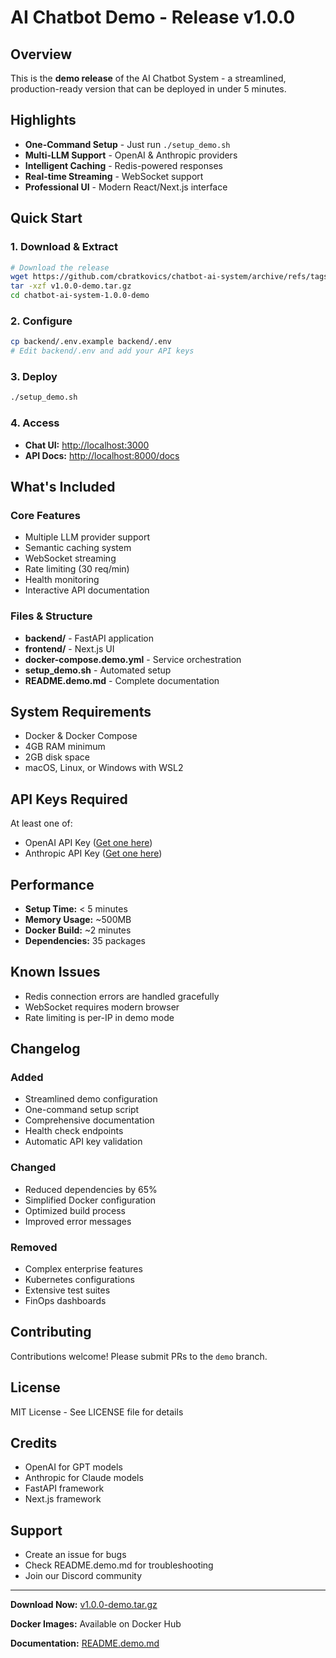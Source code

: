 # AI Chatbot Demo - Release v1.0.0

## Overview

This is the **demo release** of the AI Chatbot System - a streamlined, production-ready version that can be deployed in under 5 minutes.

## Highlights

- **One-Command Setup** - Just run `./setup_demo.sh`
- **Multi-LLM Support** - OpenAI & Anthropic providers
- **Intelligent Caching** - Redis-powered responses
- **Real-time Streaming** - WebSocket support
- **Professional UI** - Modern React/Next.js interface

## Quick Start

### 1. Download & Extract

```bash
# Download the release
wget https://github.com/cbratkovics/chatbot-ai-system/archive/refs/tags/v1.0.0-demo.tar.gz
tar -xzf v1.0.0-demo.tar.gz
cd chatbot-ai-system-1.0.0-demo
```

### 2. Configure

```bash
cp backend/.env.example backend/.env
# Edit backend/.env and add your API keys
```

### 3. Deploy

```bash
./setup_demo.sh
```

### 4. Access

- **Chat UI:** <http://localhost:3000>
- **API Docs:** <http://localhost:8000/docs>

## What's Included

### Core Features

- Multiple LLM provider support
- Semantic caching system
- WebSocket streaming
- Rate limiting (30 req/min)
- Health monitoring
- Interactive API documentation

### Files & Structure

- **backend/** - FastAPI application
- **frontend/** - Next.js UI
- **docker-compose.demo.yml** - Service orchestration
- **setup_demo.sh** - Automated setup
- **README.demo.md** - Complete documentation

## System Requirements

- Docker & Docker Compose
- 4GB RAM minimum
- 2GB disk space
- macOS, Linux, or Windows with WSL2

## API Keys Required

At least one of:

- OpenAI API Key ([Get one here](https://platform.openai.com/api-keys))
- Anthropic API Key ([Get one here](https://console.anthropic.com/account/keys))

## Performance

- **Setup Time:** < 5 minutes
- **Memory Usage:** ~500MB
- **Docker Build:** ~2 minutes
- **Dependencies:** 35 packages

## Known Issues

- Redis connection errors are handled gracefully
- WebSocket requires modern browser
- Rate limiting is per-IP in demo mode

## Changelog

### Added

- Streamlined demo configuration
- One-command setup script
- Comprehensive documentation
- Health check endpoints
- Automatic API key validation

### Changed

- Reduced dependencies by 65%
- Simplified Docker configuration
- Optimized build process
- Improved error messages

### Removed

- Complex enterprise features
- Kubernetes configurations
- Extensive test suites
- FinOps dashboards

## Contributing

Contributions welcome! Please submit PRs to the `demo` branch.

## License

MIT License - See LICENSE file for details

## Credits

- OpenAI for GPT models
- Anthropic for Claude models
- FastAPI framework
- Next.js framework

## Support

- Create an issue for bugs
- Check README.demo.md for troubleshooting
- Join our Discord community

---

**Download Now:** [v1.0.0-demo.tar.gz](https://github.com/cbratkovics/chatbot-ai-system/releases/download/v1.0.0-demo/v1.0.0-demo.tar.gz)

**Docker Images:** Available on Docker Hub

**Documentation:** [README.demo.md](README.demo.md)
